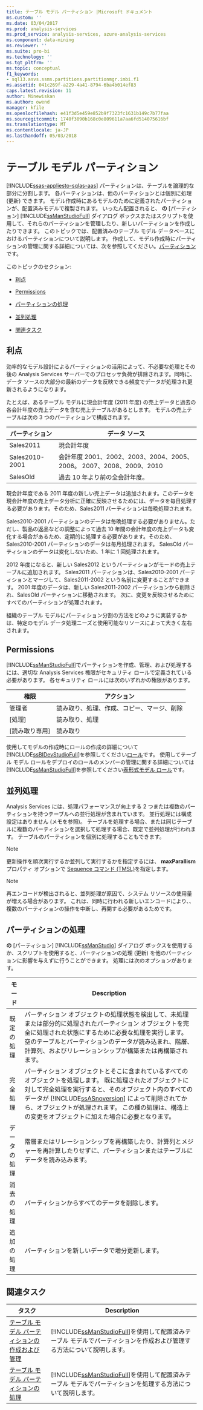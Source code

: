```yaml
---
title: テーブル モデル パーティション |Microsoft ドキュメント
ms.custom: ''
ms.date: 03/04/2017
ms.prod: analysis-services
ms.prod_service: analysis-services, azure-analysis-services
ms.component: data-mining
ms.reviewer: ''
ms.suite: pro-bi
ms.technology: ''
ms.tgt_pltfrm: ''
ms.topic: conceptual
f1_keywords:
- sql13.asvs.ssms.partitions.partitionmgr.imbi.f1
ms.assetid: 041c269f-a229-4a41-8794-6ba4b014ef83
caps.latest.revision: 11
author: Minewiskan
ms.author: owend
manager: kfile
ms.openlocfilehash: e41f3d5e459e852b9f7323fc1631b149c7b77faa
ms.sourcegitcommit: 1740f3090b168c0e809611a7aa6fd514075616bf
ms.translationtype: MT
ms.contentlocale: ja-JP
ms.lasthandoff: 05/03/2018
---
```

# <a name="tabular-model-partitions"></a>テーブル モデル パーティション 
[!INCLUDE[ssas-appliesto-sqlas-aas](../../includes/ssas-appliesto-sqlas-aas.md)]
  パーティションは、テーブルを論理的な部分に分割します。 各パーティションは、他のパーティションとは個別に処理 (更新) できます。 モデル作成時にあるモデルのために定義されたパーティションが、配置済みモデルで複製されます。 いったん配置されると、 **の** [パーティション] [!INCLUDE[ssManStudioFull](../../includes/ssmanstudiofull-md.md)] ダイアログ ボックスまたはスクリプトを使用して、それらのパーティションを管理したり、新しいパーティションを作成したりできます。 このトピックでは、配置済みのテーブル モデル データベースにおけるパーティションについて説明します。 作成して、モデル作成時にパーティションの管理に関する詳細については、次を参照してください。[パーティション](../../analysis-services/tabular-models/partitions-ssas-tabular.md)です。  
  
 このトピックのセクション:  
  
-   [利点](#bkmk_benefits)  
  
-   [Permissions](#bkmk_permissions)  
  
-   [パーティションの処理](#bkmk_process_partitions)  
  
-   [並列処理](#bkmk_parallelProc)  
  
-   [関連タスク](#bkmk_related_tasks)  
  
##  <a name="bkmk_benefits"></a> 利点  
 効率的なモデル設計によるパーティションの活用によって、不必要な処理とその後の Analysis Services サーバーでのプロセッサ負荷が排除されます。同時に、データ ソースの大部分の最新のデータを反映できる頻度でデータが処理され更新されるようになります。  
  
 たとえば、あるテーブル モデルに現会計年度 (2011 年度) の売上データと過去の各会計年度の売上データを含む売上テーブルがあるとします。 モデルの売上テーブルは次の 3 つのパーティションで構成されます。  
  
|パーティション|データ ソース|  
|---------------|---------------|  
|Sales2011|現会計年度|  
|Sales2010-2001|会計年度 2001、2002、2003、2004、2005、2006。 2007、2008、2009、2010|  
|SalesOld|過去 10 年より前の全会計年度。|  
  
 現会計年度である 2011 年度の新しい売上データは追加されます。このデータを現会計年度の売上データ分析に正確に反映させるためには、データを毎日処理する必要があります。そのため、Sales2011 パーティションは毎晩処理されます。  
  
 Sales2010-2001 パーティションのデータは毎晩処理する必要がありません。ただし、製品の返品などの調整によって過去 10 年間の会計年度の売上データも変化する場合があるため、定期的に処理する必要があります。そのため、Sales2010-2001 パーティションのデータは毎月処理されます。 SalesOld パーティションのデータは変化しないため、1 年に 1 回処理されます。  
  
 2012 年度になると、新しい Sales2012 というパーティションがモードの売上テーブルに追加されます。 Sales2011 パーティションは、Sales2010-2001 パーティションとマージして、Sales2011-2002 という名前に変更することができます。 2001 年度のデータは、新しい Sales2011-2002 パーティションから削除され、SalesOld パーティションに移動されます。 次に、変更を反映させるためにすべてのパーティションが処理されます。  
  
 組織のテーブル モデルにパーティション分割の方法をどのように実装するかは、特定のモデル データ処理ニーズと使用可能なリソースによって大きく左右されます。  
  
##  <a name="bkmk_permissions"></a> Permissions  
 [!INCLUDE[ssManStudioFull](../../includes/ssmanstudiofull-md.md)]でパーティションを作成、管理、および処理するには、適切な Analysis Services 権限がセキュリティ ロールで定義されている必要があります。 各セキュリティ ロールには次のいずれかの権限があります。  
  
|権限|アクション|  
|----------------|-------------|  
|管理者|読み取り、処理、作成、コピー、マージ、削除|  
|[処理]|読み取り、処理|  
|[読み取り専用]|読み取り|  
  
 使用してモデルの作成時にロールの作成の詳細について[!INCLUDE[ssBIDevStudioFull](../../includes/ssbidevstudiofull-md.md)]を参照してください[ロール](../../analysis-services/tabular-models/roles-ssas-tabular.md)です。 使用してテーブル モデル ロールをデプロイのロールのメンバーの管理に関する詳細については[!INCLUDE[ssManStudioFull](../../includes/ssmanstudiofull-md.md)]を参照してください[表形式モデル ロール](../../analysis-services/tabular-models/tabular-model-roles-ssas-tabular.md)です。  
  
##  <a name="bkmk_parallelProc"></a> 並列処理  
Analysis Services には、処理パフォーマンスが向上する 2 つまたは複数のパーティションを持つテーブルへの並行処理が含まれています。 並行処理には構成設定はありません (メモを参照)。 テーブルを処理する場合、または同じテーブルに複数のパーティションを選択して処理する場合、既定で並列処理が行われます。 テーブルのパーティションを個別に処理することもできます。  
  
> [!NOTE]  
>  更新操作を順次実行するか並列して実行するかを指定するには、 **maxParallism** プロパティ オプションで [Sequence コマンド (TMSL)](../../analysis-services/tabular-models-scripting-language-commands/sequence-command-tmsl.md)を指定します。

> [!NOTE]  
>  再エンコードが検出されると、並列処理が原因で、システム リソースの使用量が増える場合があります。 これは、同時に行われる新しいエンコードにより、、複数のパーティションの操作を中断し、再開する必要があるためです。  
  
##  <a name="bkmk_process_partitions"></a> パーティションの処理  
 **の** [パーティション] [!INCLUDE[ssManStudio](../../includes/ssmanstudio-md.md)] ダイアログ ボックスを使用するか、スクリプトを使用すると、パーティションの処理 (更新) を他のパーティションに影響を与えずに行うことができます。 処理には次のオプションがあります。  
  
|モード|Description|  
|----------|-----------------|  
|既定の処理|パーティション オブジェクトの処理状態を検出して、未処理または部分的に処理されたパーティション オブジェクトを完全に処理された状態にするために必要な処理を実行します。 空のテーブルとパーティションのデータが読み込まれ、階層、計算列、およびリレーションシップが構築または再構築されます。|  
|完全処理|パーティション オブジェクトとそこに含まれているすべてのオブジェクトを処理します。 既に処理されたオブジェクトに対して完全処理を実行すると、そのオブジェクト内のすべてのデータが [!INCLUDE[ssASnoversion](../../includes/ssasnoversion-md.md)] によって削除されてから、オブジェクトが処理されます。 この種の処理は、構造上の変更をオブジェクトに加えた場合に必要となります。|  
|データの処理|階層またはリレーションシップを再構築したり、計算列とメジャーを再計算したりせずに、パーティションまたはテーブルにデータを読み込みます。|  
|消去の処理|パーティションからすべてのデータを削除します。|  
|追加の処理|パーティションを新しいデータで増分更新します。|  
  
##  <a name="bkmk_related_tasks"></a> 関連タスク  
  
|タスク|Description|  
|----------|-----------------|  
|[テーブル モデル パーティションの作成および管理](../../analysis-services/tabular-models/create-and-manage-tabular-model-partitions-ssas-tabular.md)|[!INCLUDE[ssManStudioFull](../../includes/ssmanstudiofull-md.md)]を使用して配置済みテーブル モデルでパーティションを作成および管理する方法について説明します。|  
|[テーブル モデル パーティションの処理](../../analysis-services/tabular-models/process-tabular-model-partitions-ssas-tabular.md)|[!INCLUDE[ssManStudioFull](../../includes/ssmanstudiofull-md.md)]を使用して配置済みテーブル モデルでパーティションを処理する方法について説明します。|  
  
  
